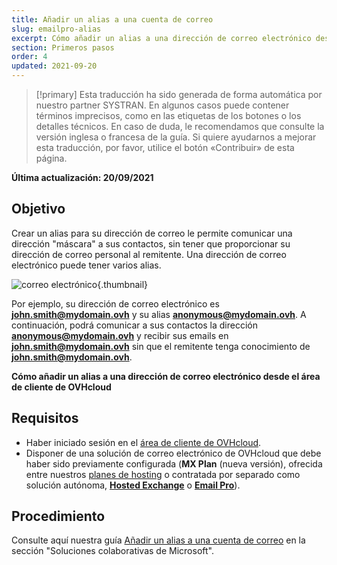 ```yaml
---
title: Añadir un alias a una cuenta de correo
slug: emailpro-alias
excerpt: Cómo añadir un alias a una dirección de correo electrónico desde el área de cliente de OVHcloud
section: Primeros pasos
order: 4
updated: 2021-09-20
---
```


> [!primary]
> Esta traducción ha sido generada de forma automática por nuestro partner SYSTRAN. En algunos casos puede contener términos imprecisos, como en las etiquetas de los botones o los detalles técnicos. En caso de duda, le recomendamos que consulte la versión inglesa o francesa de la guía. Si quiere ayudarnos a mejorar esta traducción, por favor, utilice el botón «Contribuir» de esta página.
>

**Última actualización: 20/09/2021**

## Objetivo

Crear un alias para su dirección de correo le permite comunicar una dirección "máscara" a sus contactos, sin tener que proporcionar su dirección de correo personal al remitente. Una dirección de correo electrónico puede tener varios alias.

![correo electrónico](images/email-alias01.png){.thumbnail}

Por ejemplo, su dirección de correo electrónico es **john.smith@mydomain.ovh** y su alias **anonymous@mydomain.ovh**. A continuación, podrá comunicar a sus contactos la dirección **anonymous@mydomain.ovh** y recibir sus emails en **john.smith@mydomain.ovh** sin que el remitente tenga conocimiento de **john.smith@mydomain.ovh**.

**Cómo añadir un alias a una dirección de correo electrónico desde el área de cliente de OVHcloud**

## Requisitos

- Haber iniciado sesión en el [área de cliente de OVHcloud](https://www.ovh.com/auth/?action=gotomanager&from=https://www.ovh.es/&ovhSubsidiary=es).
- Disponer de una solución de correo electrónico de OVHcloud que debe haber sido previamente configurada (**MX Plan** (nueva versión), ofrecida entre nuestros [planes de hosting](https://www.ovhcloud.com/es-es/web-hosting/) o contratada por separado como solución autónoma, [**Hosted Exchange**](https://www.ovhcloud.com/es-es/emails/hosted-exchange/) o [**Email Pro**](https://www.ovhcloud.com/es-es/emails/email-pro/)).

## Procedimiento

Consulte aquí nuestra guía [Añadir un alias a una cuenta de correo](https://docs.ovh.com/es/microsoft-collaborative-solutions/email-alias/) en la sección "Soluciones colaborativas de Microsoft".
